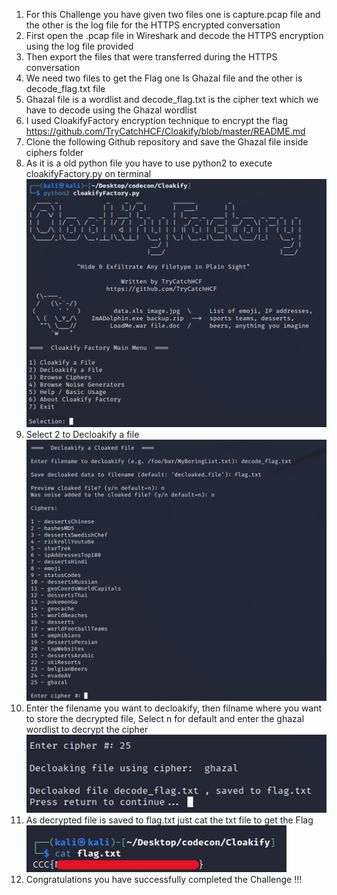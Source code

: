 1.	For this Challenge you have given two files one is capture.pcap file and the other is the log file for the HTTPS encrypted conversation 
2.	First open the .pcap file in Wireshark and decode the HTTPS encryption using the log file provided
3.	Then export the files that were transferred during the HTTPS conversation
4.	We need two files to get the Flag one Is Ghazal file and the other is decode_flag.txt file
5.	Ghazal file is a wordlist and decode_flag.txt is the cipher text which we have to decode using the Ghazal wordlist 
6.	I used CloakifyFactory encryption technique to encrypt the flag https://github.com/TryCatchHCF/Cloakify/blob/master/README.md
7.	Clone the following Github repository and save the Ghazal file inside ciphers folder
8.	As it is a old python file you have to use python2 to execute cloakifyFactory.py on terminal
 ![alt text](image.png)
9.	Select 2 to Decloakify a file
 ![alt text](image-1.png)
10.	Enter the filename you want to decloakify, then filname where you want to store the decrypted file, Select n for default and enter the ghazal wordlist to decrypt the cipher
![alt text](image-2.png)
11.	As decrypted file is saved to flag.txt just cat the txt file to get the Flag
![alt text](image-4.png)
12.	Congratulations you have successfully completed the Challenge !!!


